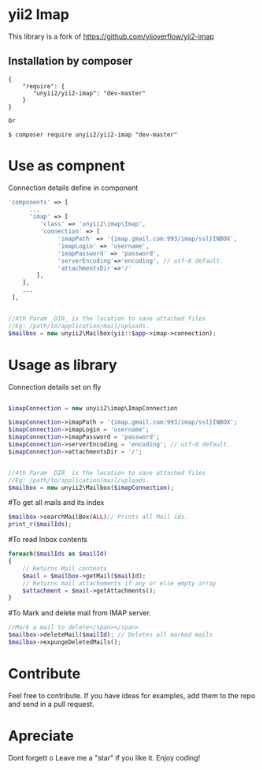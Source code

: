 yii2 Imap
==========
This library is a fork of https://github.com/yiioverflow/yii2-imap

Installation by composer
------------
```composer
{
    "require": {
       "unyii2/yii2-imap": "dev-master"
    }
}

Or

$ composer require unyii2/yii2-imap "dev-master"
```

# Use as compnent

Connection details define in component

```php
'components' => [
      ...
      'imap' => [
         'class' => 'unyii2\imap\Imap',
         'connection' => [
              'imapPath' => '{imap.gmail.com:993/imap/ssl}INBOX',
              'imapLogin' => 'username',
              'imapPassword' => 'password',
              'serverEncoding'=>'encoding', // utf-8 default.
              'attachmentsDir'=>'/'
        ],
    ],
    ...
 ],


//4th Param _DIR_ is the location to save attached files 
//Eg: /path/to/application/mail/uploads.
$mailbox = new unyii2\Mailbox(yii::$app->imap->connection);
```

# Usage as library

Connection details set on fly

```php

$imapConnection = new unyii2\imap\ImapConnection

$imapConnection->imapPath = '{imap.gmail.com:993/imap/ssl}INBOX';
$imapConnection->imapLogin = 'username';
$imapConnection->imapPassword = 'password';
$imapConnection->serverEncoding = 'encoding'; // utf-8 default.
$imapConnection->attachmentsDir = '/';


//4th Param _DIR_ is the location to save attached files 
//Eg: /path/to/application/mail/uploads.
$mailbox = new unyii2\Mailbox($imapConnection);
```

#To get all mails and its index
```php
$mailbox->searchMailBox(ALL)// Prints all Mail ids.
print_r($mailIds);
```

#To read Inbox contents
```php
foreach($mailIds as $mailId)
{
    // Returns Mail contents
    $mail = $mailbox->getMail($mailId); 
    // Returns mail attachements if any or else empty array
    $attachment = $mail->getAttachments(); 
}
```

#To Mark and delete mail from IMAP server.
```php
//Mark a mail to delete</span></span> 
$mailbox->deleteMail($mailId); // Deletes all marked mails
$mailbox->expungeDeletedMails();
```

# Contribute
Feel free to contribute. If you have ideas for examples, add them to the repo and send in a pull request.

# Apreciate
Dont forgett o Leave me a "star" if you like it. Enjoy coding!
